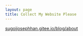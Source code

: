 ```yaml
---
layout: page
title: Collect My Website Please
---
```


[sugoijosephhan.gitee.io/blog/about](https://sugoijosephhan.gitee.io/blog/about/)
